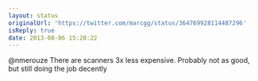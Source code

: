```yaml
---
layout: status
originalUrl: 'https://twitter.com/marcgg/status/364769928114487296'
isReply: true
date: 2013-08-06 15:28:22
---
```


@nmerouze There are scanners 3x less expensive. Probably not as good, but still doing the job decently
